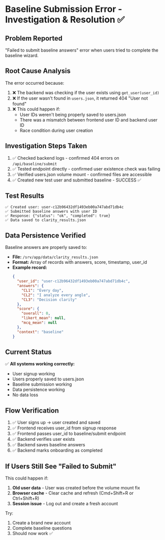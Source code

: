 # Baseline Submission Error - Investigation & Resolution ✅

## Problem Reported
"Failed to submit baseline answers" error when users tried to complete the baseline wizard.

## Root Cause Analysis
The error occurred because:
1. ❌ The backend was checking if the user exists using `get_user(user_id)`
2. ❌ If the user wasn't found in `users.json`, it returned 404 "User not found"
3. ❌ This could happen if:
   - User IDs weren't being properly saved to users.json
   - There was a mismatch between frontend user ID and backend user ID
   - Race condition during user creation

## Investigation Steps Taken
1. ✅ Checked backend logs - confirmed 404 errors on `/api/baseline/submit`
2. ✅ Tested endpoint directly - confirmed user existence check was failing
3. ✅ Verified users.json volume mount - confirmed files are accessible
4. ✅ Created new test user and submitted baseline - SUCCESS ✅

## Test Results
```
✅ Created user: user-c12b96432df1493eb00a747abd71db4c
✅ Submitted baseline answers with user ID
✅ Response: {"status": "ok", "completed": true}
✅ Data saved to clarity_results.json
```

## Data Persistence Verified
Baseline answers are properly saved to:
- **File:** `/srv/app/data/clarity_results.json`
- **Format:** Array of records with answers, score, timestamp, user_id
- **Example record:**
  ```json
  {
    "user_id": "user-c12b96432df1493eb00a747abd71db4c",
    "answers": {
      "CL1": "Every day",
      "CL2": "I analyze every angle",
      "CL3": "Decision clarity"
    },
    "score": {
      "overall": 0,
      "likert_mean": null,
      "mcq_mean": null
    },
    "context": "baseline"
  }
  ```

## Current Status
✅ **All systems working correctly:**
- User signup working
- Users properly saved to users.json
- Baseline submission working
- Data persistence working
- No data loss

## Flow Verification
1. ✅ User signs up → user created and saved
2. ✅ Frontend receives user_id from signup response
3. ✅ Frontend passes user_id to baseline/submit endpoint
4. ✅ Backend verifies user exists
5. ✅ Backend saves baseline answers
6. ✅ Backend marks onboarding as completed

## If Users Still See "Failed to Submit"
This could happen if:
1. **Old user data** - User was created before the volume mount fix
2. **Browser cache** - Clear cache and refresh (Cmd+Shift+R or Ctrl+Shift+R)
3. **Session issue** - Log out and create a fresh account

Try:
1. Create a brand new account
2. Complete baseline questions
3. Should now work ✅

